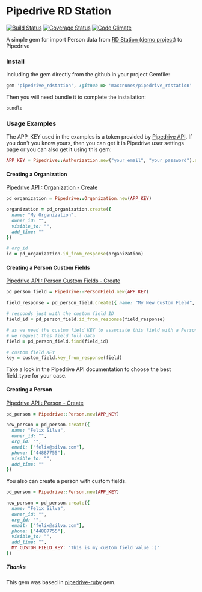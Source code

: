 Pipedrive RD Station
====================

[![Build Status](https://travis-ci.org/maxcnunes/pipedrive_rdstation.png?branch=master)](https://travis-ci.org/maxcnunes/pipedrive_rdstation)
[![Coverage Status](https://coveralls.io/repos/maxcnunes/pipedrive_rdstation/badge.png?branch=master)](https://coveralls.io/r/maxcnunes/pipedrive_rdstation?branch=master)
[![Code Climate](https://codeclimate.com/github/maxcnunes/pipedrive_rdstation.png)](https://codeclimate.com/github/maxcnunes/pipedrive_rdstation)

A simple gem for import Person data from [RD Station (demo project)](https://github.com/maxcnunes/rdstation) to  Pipedrive

### Install

Including the gem directly from the github in your project Gemfile:

```ruby
gem 'pipedrive_rdstation', :github => 'maxcnunes/pipedrive_rdstation'
```

Then you will need bundle it to complete the installation:
```bash
bundle
```

### Usage Examples

The APP_KEY used in the examples is a token provided by [Pipedrive API](https://developers.pipedrive.com/v1). If you don't you know yours, then you can get it in Pipedrive user settings page or you can also get it using this gem:
```ruby
APP_KEY = Pipedrive::Authorization.new("your_email", "your_password").authenticate
```

#### Creating a Organization

[Pipedrive API : Organization - Create](https://developers.pipedrive.com/v1#methods-Organizations)

```ruby
pd_organization = Pipedrive::Organization.new(APP_KEY)

organization = pd_organization.create({
  name: "My Organization",
  owner_id: "",
  visible_to: "",
  add_time: ""
})

# org_id
id = pd_organization.id_from_response(organization)
```

#### Creating a Person Custom Fields

[Pipedrive API : Person Custom Fields - Create](https://developers.pipedrive.com/v1#methods-PersonFields)

```ruby
pd_person_field = Pipedrive::PersonField.new(APP_KEY)

field_response = pd_person_field.create({ name: "My New Custom Field", field_type: "varchar" })

# responds just with the custom field ID
field_id = pd_person_field.id_from_response(field_response)

# as we need the custom field KEY to associate this field with a Person
# we request this field full data
field = pd_person_field.find(field_id)

# custom field KEY
key = custom_field.key_from_response(field)
```
Take a look in the Pipedrive API documentation to choose the best field_type for your case.

#### Creating a Person

[Pipedrive API : Person - Create](https://developers.pipedrive.com/v1#methods-Persons)

```ruby
pd_person = Pipedrive::Person.new(APP_KEY)

new_person = pd_person.create({
  name: "Felix Silva",
  owner_id: "",
  org_id: "",
  email: ["felix@silva.com"],
  phone: ["44887755"],
  visible_to: "",
  add_time: ""
}) 
```

You also can create a person with custom fields. 
```ruby
pd_person = Pipedrive::Person.new(APP_KEY)

new_person = pd_person.create({
  name: "Felix Silva",
  owner_id: "",
  org_id: "",
  email: ["felix@silva.com"],
  phone: ["44887755"],
  visible_to: "",
  add_time: "",
  MY_CUSTOM_FIELD_KEY: "This is my custom field value :)"
}) 
```

##### Thanks

This gem was based in [pipedrive-ruby](https://github.com/GeneralScripting/pipedrive-ruby) gem.